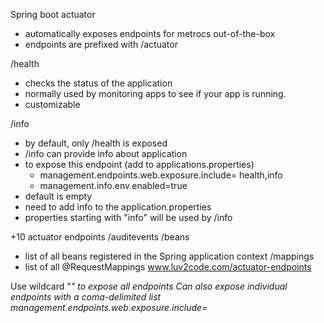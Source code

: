 Spring boot actuator
- automatically exposes endpoints for metrocs out-of-the-box
- endpoints are prefixed with /actuator

/health 
- checks the status of the application
- normally used by monitoring apps to see if your app is running.
- customizable

/info
- by default, only /health is exposed
- /info can provide info about application
- to expose this endpoint (add to applications.properties)
  - management.endpoints.web.exposure.include= health,info
  - management.info.env.enabled=true
- default is empty
- need to add info to the application.properties
- properties starting with "info" will be used by /info

+10 actuator endpoints
/auditevents
/beans
- list of all beans registered in the Spring application context
/mappings
- list of all @RequestMappings
www.luv2code.com/actuator-endpoints

Use wildcard "*" to expose all endpoints
Can also expose individual endpoints with a coma-delimited list
management.endpoints.web.exposure.include=*